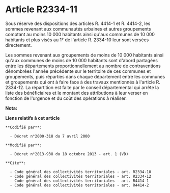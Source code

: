 # Article R2334-11

Sous réserve des dispositions des articles R. 4414-1 et R. 4414-2, les sommes revenant aux communautés urbaines et autres
groupements comptant au moins 10 000 habitants ainsi qu'aux communes de 10 000 habitants et plus visés au 1° de l'article R.
2334-10 leur sont versées directement. 

Les sommes revenant aux groupements de moins de 10 000 habitants ainsi qu'aux communes de moins de 10 000 habitants sont
d'abord partagées entre les départements proportionnellement au nombre de contraventions dénombrées l'année précédente sur le
territoire de ces communes et groupements, puis réparties dans chaque département entre les communes et groupements qui ont à
faire face à des travaux mentionnés à l'article R. 2334-12. La répartition est faite par le conseil départemental qui arrête
la liste des bénéficiaires et le montant des attributions à leur verser en fonction de l'urgence et du coût des opérations à
réaliser.

**Nota:**



**Liens relatifs à cet article**

	**Codifié par**:

	  - Décret n°2000-318 du 7 avril 2000

	**Modifié par**:

	  - Décret n°2013-938 du 18 octobre 2013 - art. 1 (VD)

	**Cite**:

	  - Code général des collectivités territoriales - art. R2334-10
	  - Code général des collectivités territoriales - art. R2334-12
	  - Code général des collectivités territoriales - art. R4414-1
	  - Code général des collectivités territoriales - art. R4414-2
